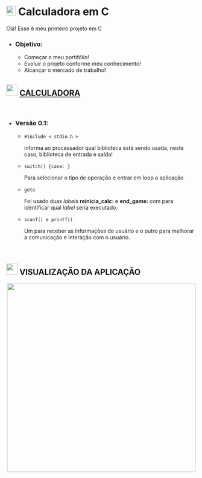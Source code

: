 <h1><img src="https://github.com/Jordan-Lima/calculadora-em-c/assets/60404264/6d967218-0538-4cc8-8ecf-8520ba787081" width="25px"> Calculadora em C</h1>
<p>Olá! Esse é meu primeiro projeto em C</p>
<ul>
  <li><h3>Objetivo:</h3></li>
  <ul>
    <li>Começar o meu portifólio!</li>
    <li>Evoluir o projeto conforme meu conhecimento!</li>
    <li>Alcançar o mercado de trabalho!</li>
  </ul>
</ul>
<h2 width="50px"><img src="https://github.com/Jordan-Lima/calculadora-em-c/assets/60404264/55eb3ff4-2893-4678-9e0d-ba72299d795e" width="30px">
<a href="https://github.com/Jordan-Lima/calculadora-em-c/blob/main/calc.c">CALCULADORA</a></h2>
<br>
<ul>
  <li><h3>Versão 0.1:</h3></li>
  <ul>
    <li><pre><code>#include < stdio.h ></code></pre> informa ao processador qual biblioteca está sendo usada, neste caso, biblioteca de entrada e saída!</li>
    <li><pre><code>switch() {case: }</code></pre> Para selecionar o tipo de operação e entrar em loop a aplicação</li>
    <li><pre><code>goto</code></pre> Foi usado duas <em>labels</em> <strong>reinicia_calc:</strong> e <strong>end_game:</strong> com para identificar qual <em>label</em> seria executado.</li>
    <li><pre><code>scanf() e printf()</code></pre> Um para receber as informações do usuário e o outro para melhorar a comunicação e interação com o usuário.</li>
  </ul>
</ul>
<br>
<h2><img src="https://github.com/Jordan-Lima/calculadora-em-c/assets/60404264/9bf17777-c2cb-45a5-9519-fee636c92056" WIDTH="30px"> VISUALIZAÇÃO DA APLICAÇÃO</h2>

<p align="center"><img src="https://github.com/Jordan-Lima/calculadora-em-c/assets/60404264/0fd2ef0f-f4fb-481b-959f-9fc9a2f4e4c3" width="500px" align="center"></p>

